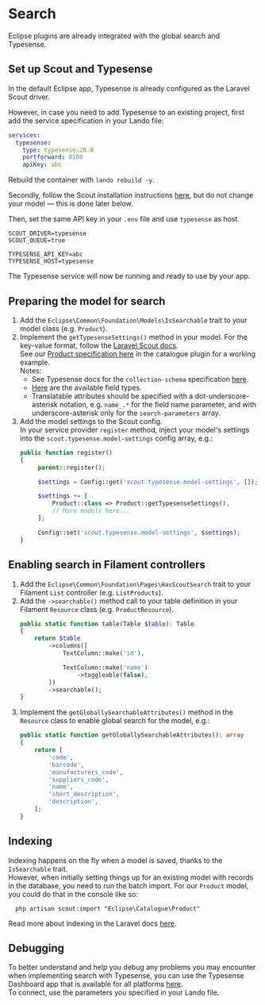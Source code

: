 # Search

Eclipse plugins are already integrated with the global search and Typesense.

## Set up Scout and Typesense
In the default Eclipse app, Typesense is already configured as the Laravel Scout driver.

However, in case you need to add Typesense to an existing project, first add the service specification in your Lando file:
```yaml
services:
  typesense:
    type: typesense:28.0
    portforward: 8108
    apiKey: abc
```
Rebuild the container with `lando rebuild -y`.

Secondly, follow the Scout installation instructions [here](https://laravel.com/docs/scout#installation), but do not change your model — this is done later below.

Then, set the same API key in your `.env` file and use `typesense` as host.
```dotenv
SCOUT_DRIVER=typesense
SCOUT_QUEUE=true

TYPESENSE_API_KEY=abc
TYPESENSE_HOST=typesense
```
The Typesense service will now be running and ready to use by your app.

## Preparing the model for search
1. Add the `Eclipse\Common\Foundation\Models\IsSearchable` trait to your model class (e.g. `Product`).
2. Implement the `getTypesenseSettings()` method in your model. For the key-value format, follow the [Laravel Scout docs](https://laravel.com/docs/scout#preparing-data-for-storage-in-typesense).  
   See our [Product specification here](https://github.com/DataLinx/eclipsephp-catalogue-plugin/blob/98a0d4e35741d28c010c1a5a56de5b2cf34a8dbf/src/Models/Product.php#L48) in the catalogue plugin for a working example.  
   Notes:
    * See Typesense docs for the `collection-schema` specification [here](https://typesense.org/docs/28.0/api/collections.html#schema-parameters).
    * [Here](https://typesense.org/docs/28.0/api/collections.html#field-types) are the available field types.
    * Translatable attributes should be specified with a dot-underscore-asterisk notation, e.g. `name_.*` for the field name parameter, and with underscore-asterisk only for the `search-parameters` array.
3. Add the model settings to the Scout config.  
   In your service provider `register` method, inject your model's settings into the `scout.typesense.model-settings` config array, e.g.:
   ```php
   public function register()
   {
        parent::register();

        $settings = Config::get('scout.typesense.model-settings', []);

        $settings += [
            Product::class => Product::getTypesenseSettings(),
            // More models here...
        ];

        Config::set('scout.typesense.model-settings', $settings);
   }
   ```

## Enabling search in Filament controllers
1. Add the `Eclipse\Common\Foundation\Pages\HasScoutSearch` trait to your Filament `List` controller (e.g. `ListProducts`).
2. Add the `->searchable()` method call to your table definition in your Filament `Resource` class (e.g. `ProductResource`).
    ```php
    public static function table(Table $table): Table
    {
        return $table
            ->columns([
                TextColumn::make('id'),

                TextColumn::make('name')
                    ->toggleable(false),
            ])
            ->searchable();
    }
    ```
3. Implement the `getGloballySearchableAttributes()` method in the `Resource` class to enable global search for the model, e.g.:
    ```php
    public static function getGloballySearchableAttributes(): array
    {
        return [
            'code',
            'barcode',
            'manufacturers_code',
            'suppliers_code',
            'name',
            'short_description',
            'description',
        ];
    }
    ```

## Indexing
Indexing happens on the fly when a model is saved, thanks to the `IsSearchable` trait.  
However, when initially setting things up for an existing model with records in the database, you need to run the batch import. For our `Product` model, you could do that in the console like so:
```shell
  php artisan scout:import "Eclipse\Catalogue\Product"
```
Read more about indexing in the Laravel docs [here](https://laravel.com/docs/scout#indexing).

## Debugging
To better understand and help you debug any problems you may encounter when implementing search with Typesense, you can use the Typesense Dashboard app that is available for all platforms [here](https://github.com/bfritscher/typesense-dashboard).  
To connect, use the parameters you specified in your Lando file.
